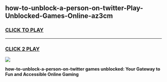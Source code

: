 
## how-to-unblock-a-person-on-twitter-Play-Unblocked-Games-Online-az3cm
<h3>
<a href="https://premium76.site?title=how-to-unblock-a-person-on-twitter&ref=25A">CLICK TO PLAY</a></h3>
<hr>

<h3>
<a href="https://premium76.site?title=how-to-unblock-a-person-on-twitter&ref=25A">CLICK 2 PLAY</a>
  
</h3>

<a href="https://premium76.site?title=how-to-unblock-a-person-on-twitter&ref=25A"><img src="https://clearcache.store/games.png"></a>


**how-to-unblock-a-person-on-twitter games unblocked: Your Gateway to Fun and Accessible Online Gaming**
